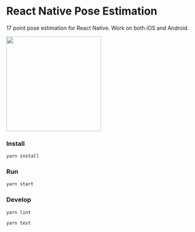 # React Native Pose Estimation

17 point pose estimation for React Native. Work on both iOS and Android.

<img width="250" src="https://user-images.githubusercontent.com/2933593/152198567-2c907e5a-449d-4cc2-9654-01c17bb88785.jpg" />



### Install

```sh
yarn install
```

### Run

```sh
yarn start
```

### Develop

```sh
yarn lint
```

```sh
yarn test
```
